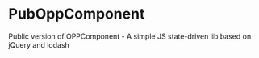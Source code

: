 # PubOppComponent
Public version of OPPComponent - A simple JS state-driven lib based on jQuery and lodash
